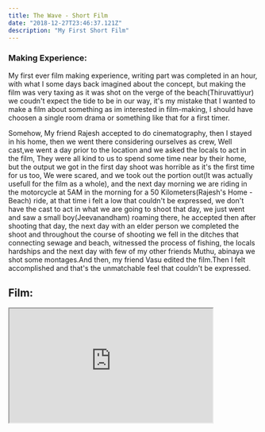 ```yaml
---
title: The Wave - Short Film
date: "2018-12-27T23:46:37.121Z"
description: "My First Short Film"
---
```

### Making Experience:
My first ever film making experience, writing part was completed in an hour, with what I some days back imagined about the concept, but making the film was very taxing as it was shot on the verge of the beach(Thiruvattiyur) we coudn't expect the tide to be in our way, it's my mistake that I wanted to make a film about something as im interested in film-making, I should have choosen a single room drama or something like that for a first timer.

Somehow, My friend Rajesh accepted to  do cinematography, then I stayed in his home, then we went there considering ourselves as crew, Well cast,we went a day prior to the location and we asked the locals to act in the film, They were all kind to us to spend some time near by their home, but the output we got in the first day shoot was horrible as it's the first time for us too, We were scared, and we took out the portion out(It was actually usefull for the film as a whole), and the next day morning we are riding in the motorcycle at 5AM in the morning for a 50 Kilometers(Rajesh's Home - Beach) ride, at that time i felt a low that couldn't be expressed, we don't have the cast to act in what we are going to shoot that day, we just went and saw a small boy(Jeevanandham) roaming there, he accepted then after shooting that day, the next day with an elder person we completed the shoot and throughout the course of shooting we fell in the ditches that connecting sewage and beach, witnessed the process of fishing, the locals hardships and the next day with few of my other friends Muthu, abinaya we shot some montages.And then, my friend Vasu edited the film.Then I felt accomplished and that's the unmatchable feel that couldn't be expressed. 

   
## Film:
<iframe width="410" height="230"
src="https://www.youtube.com/embed/hMypvPX-NCM">
</iframe>
